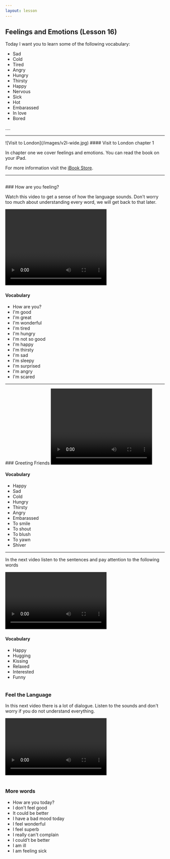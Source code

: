 ```yaml
---
layout: lesson
---
```

## Feelings and Emotions (Lesson 16)


Today I want you to learn some of the following vocabulary:

* Sad
* Cold
* Tired
* Angry 
* Hungry 
* Thirsty
* Happy
* Nervous
* Sick
* Hot
* Embarassed 
* In love 
* Bored

….

<hr>
![Visit to London](/images/v2l-wide.jpg)
#### Visit to London chapter 1

In chapter one we cover feelings and emotions. 
You can read the book on your iPad.

For more information visit the [iBook Store](https://itunes.apple.com/us/book/portuguese-for-travelers/id568515833).

<hr>

<hr style="page-break-before:always;height:0;">
### How are you feeling? 

Watch this video to get a sense of how the language sounds. Don't worry too much about understanding every word, we will get back to that later.


<video width="320" height="240" preload="none">
    <source type="video/youtube" src="https://www.youtube.com/watch?v=jV2xTZRbXBk" />
</video>

#### Vocabulary

* How are you? 
* I'm good 
* I'm great 
* I'm wonderful
* I'm tired
* I'm hungry
* I'm not so good
* I'm happy
* I'm thirsty
* I'm sad
* I'm sleepy
* I'm surprised 
* I'm angry 
* I'm scared

<hr>
### Greeting Friends

<video width="320" height="240" preload="none">
    <source type="video/youtube" src="https://www.youtube.com/watch?v=7bcHdvqAyQY" />
</video>

#### Vocabulary

* Happy
* Sad 
* Cold
* Hungry 
* Thirsty
* Angry 
* Embarassed
* To smile 
* To shout 
* To blush 
* To yawn 
* Shiver 



<hr>

In the next video listen to the sentences and pay attention to the following words


<video width="320" height="180" preload="none">
    <source type="video/youtube" src="https://www.youtube.com/watch?v=6dLP2Lv6clU" />
</video>

#### Vocabulary

* Happy
* Hugging 
* Kissing
* Relaxed 
* Interested
* Funny


<hr style="page-break-before:always;height:0;">

### Feel the Language

In this next video there is a lot of dialogue. 
Listen to the sounds and don't worry if you do not understand everything.

<video width="320" height="180" preload="none">
    <source type="video/youtube" src="https://www.youtube.com/watch?v=4YskU3Dvgoo" />
</video>


<hr style="page-break-before:always;height:0;">

### More words


* How are you today?
* I don't feel good 
* It could be better
* I have a bad mood today 
* I feel wonderful
* I feel superb
* I really can't complain
* I could't be better
* I am ill 
* I am feeling sick






